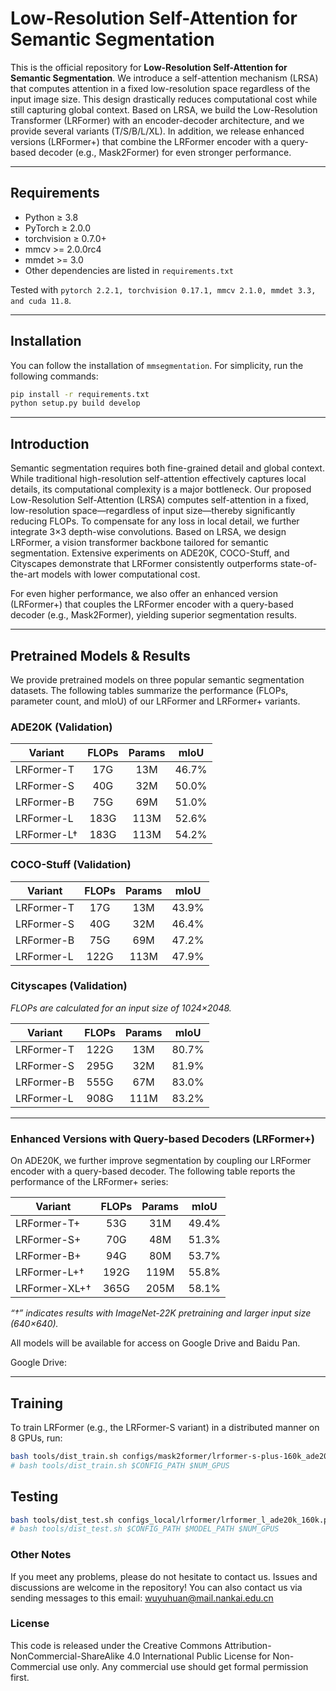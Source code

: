 # Low-Resolution Self-Attention for Semantic Segmentation

This is the official repository for **Low-Resolution Self-Attention for Semantic Segmentation**. We introduce a self-attention mechanism (LRSA) that computes attention in a fixed low-resolution space regardless of the input image size. This design drastically reduces computational cost while still capturing global context. Based on LRSA, we build the Low-Resolution Transformer (LRFormer) with an encoder-decoder architecture, and we provide several variants (T/S/B/L/XL). In addition, we release enhanced versions (LRFormer+) that combine the LRFormer encoder with a query-based decoder (e.g., Mask2Former) for even stronger performance.

---

## Requirements

- Python ≥ 3.8
- PyTorch ≥ 2.0.0
- torchvision ≥ 0.7.0+
- mmcv >= 2.0.0rc4
- mmdet >= 3.0
- Other dependencies are listed in `requirements.txt`

Tested with `pytorch 2.2.1, torchvision 0.17.1, mmcv 2.1.0, mmdet 3.3, and cuda 11.8`.

---

## Installation

You can follow the installation of `mmsegmentation`. For simplicity,
run the following commands:

```bash
pip install -r requirements.txt
python setup.py build develop 
```

---

## Introduction

Semantic segmentation requires both fine-grained detail and global context. While traditional high-resolution self-attention effectively captures local details, its computational complexity is a major bottleneck. Our proposed Low-Resolution Self-Attention (LRSA) computes self-attention in a fixed, low-resolution space—regardless of input size—thereby significantly reducing FLOPs. To compensate for any loss in local detail, we further integrate 3×3 depth-wise convolutions. Based on LRSA, we design LRFormer, a vision transformer backbone tailored for semantic segmentation. Extensive experiments on ADE20K, COCO-Stuff, and Cityscapes demonstrate that LRFormer consistently outperforms state-of-the-art models with lower computational cost.

For even higher performance, we also offer an enhanced version (LRFormer+) that couples the LRFormer encoder with a query-based decoder (e.g., Mask2Former), yielding superior segmentation results.

---

## Pretrained Models & Results

We provide pretrained models on three popular semantic segmentation datasets. The following tables summarize the performance (FLOPs, parameter count, and mIoU) of our LRFormer and LRFormer+ variants.

### ADE20K (Validation)

| Variant         | FLOPs | Params | mIoU  |
|-----------------|:-----:|:------:|:-----:|
| LRFormer-T      |  17G  |  13M   | 46.7% |
| LRFormer-S      |  40G  |  32M   | 50.0% |
| LRFormer-B      |  75G  |  69M   | 51.0% |
| LRFormer-L      | 183G  | 113M   | 52.6% |
| LRFormer-L†     | 183G  | 113M   | 54.2% |

### COCO-Stuff (Validation)

| Variant         | FLOPs | Params | mIoU  |
|-----------------|:-----:|:------:|:-----:|
| LRFormer-T      |  17G  |  13M   | 43.9% |
| LRFormer-S      |  40G  |  32M   | 46.4% |
| LRFormer-B      |  75G  |  69M   | 47.2% |
| LRFormer-L      | 122G  | 113M   | 47.9% |

### Cityscapes (Validation)

*FLOPs are calculated for an input size of 1024×2048.*

| Variant         |   FLOPs    | Params | mIoU  |
|-----------------|:----------:|:------:|:-----:|
| LRFormer-T      |   122G     |  13M   | 80.7% |
| LRFormer-S      |   295G     |  32M   | 81.9% |
| LRFormer-B      |   555G     |  67M   | 83.0% |
| LRFormer-L      |   908G     | 111M   | 83.2% |

---

### Enhanced Versions with Query-based Decoders (LRFormer+)

On ADE20K, we further improve segmentation by coupling our LRFormer encoder with a query-based decoder. The following table reports the performance of the LRFormer+ series:

| Variant          | FLOPs | Params | mIoU  |
|------------------|:-----:|:------:|:-----:|
| LRFormer-T+      |  53G  |  31M   | 49.4% |
| LRFormer-S+      |  70G  |  48M   | 51.3% |
| LRFormer-B+      |  94G  |  80M   | 53.7% |
| LRFormer-L+†     | 192G  | 119M   | 55.8% |
| LRFormer-XL+†    | 365G  | 205M   | 58.1% |

*“†” indicates results with ImageNet-22K pretraining and larger input size (640×640).*

All models will be available for access on Google Drive and Baidu Pan.

Google Drive:


---

## Training

To train LRFormer (e.g., the LRFormer-S variant) in a distributed manner on 8 GPUs, run:

```bash
bash tools/dist_train.sh configs/mask2former/lrformer-s-plus-160k_ade20k-512x512.py 8
# bash tools/dist_train.sh $CONFIG_PATH $NUM_GPUS
```

## Testing


```bash
bash tools/dist_test.sh configs_local/lrformer/lrformer_l_ade20k_160k.py model_release/lrformer-l-160k_ade20k_52.6.pth 1
# bash tools/dist_test.sh $CONFIG_PATH $MODEL_PATH $NUM_GPUS
```


### Other Notes

If you meet any problems, please do not hesitate to contact us.
Issues and discussions are welcome in the repository!
You can also contact us via sending messages to this email: wuyuhuan@mail.nankai.edu.cn


### License

This code is released under the Creative Commons Attribution-NonCommercial-ShareAlike 4.0 International Public License for Non-Commercial use only. Any commercial use should get formal permission first.

